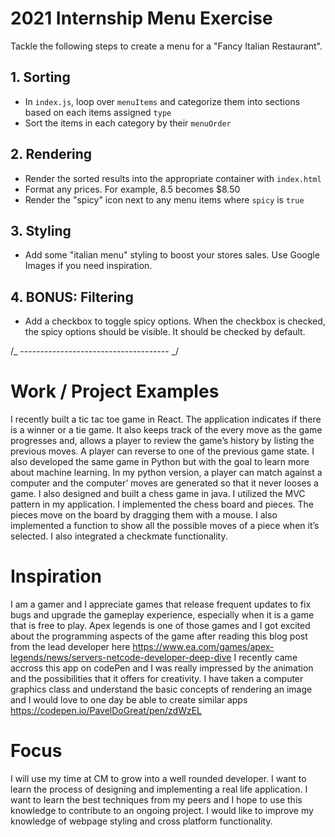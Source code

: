 # 2021 Internship Menu Exercise

Tackle the following steps to create a menu for a "Fancy Italian Restaurant".

## 1. Sorting

- In `index.js`, loop over `menuItems` and categorize them into sections based on each items assigned `type`
- Sort the items in each category by their `menuOrder`

## 2. Rendering

- Render the sorted results into the appropriate container with `index.html`
- Format any prices. For example, 8.5 becomes \$8.50
- Render the "spicy" icon next to any menu items where `spicy` is `true`

## 3. Styling

- Add some "italian menu" styling to boost your stores sales. Use Google Images if you need inspiration.

## 4. BONUS: Filtering

- Add a checkbox to toggle spicy options. When the checkbox is checked, the spicy options should be visible. It should be checked by default.

/_ ------------------------------------- _/

# Work / Project Examples

I recently built a tic tac toe game in React. The application indicates if there is a winner or a tie game. It also keeps track of the every move as the game progresses and, allows a player to review the game’s history by listing the previous moves. A player can reverse to one of the previous game state. I also developed the same game in Python but with the goal to learn more about machine learning. In my python version, a player can match against a computer and the computer’ moves are generated so that it never looses a game.
I also designed and built a chess game in java. I utilized the MVC pattern in my application. I implemented the chess board and pieces. The pieces move on the board by dragging them with a mouse. I also implemented a function to show all the possible moves of a piece when it’s selected. I also integrated a checkmate functionality.

# Inspiration

I am a gamer and I appreciate games that release frequent updates to fix bugs and upgrade the gameplay experience, especially when it is a game that is free to play. Apex legends is one of those games and I got excited about the programming aspects of the game after reading this blog post from the lead developer here https://www.ea.com/games/apex-legends/news/servers-netcode-developer-deep-dive
I recently came accross this app on codePen and I was really impressed by the animation and the possibilities that it offers for creativity. I have taken a computer graphics class and understand the basic concepts of rendering an image and I would love to one day be able to create similar apps https://codepen.io/PavelDoGreat/pen/zdWzEL

# Focus

I will use my time at CM to grow into a well rounded developer. I want to learn the process of designing and implementing a real life application. I want to learn the best techniques from my peers and I hope to use this knowledge to contribute to an ongoing project. I would like to improve my knowledge of webpage styling and cross platform functionality.
